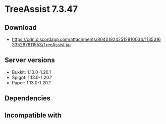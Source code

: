 # TreeAssist 7.3.47

## Download
- https://cdn.discordapp.com/attachments/804019242512810034/1135316335287611553/TreeAssist.jar

## Server versions
- Bukkit: 1.13.0-1.20.?
- Spigot: 1.13.0-1.20.?
- Paper: 1.13.0-1.20.?

## Dependencies

## Incompatible with